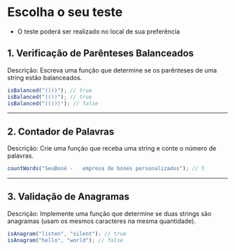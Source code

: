 # Escolha o seu teste

- O teste poderá ser realizado no local de sua preferência

## 1. Verificação de Parênteses Balanceados

Descrição:
Escreva uma função que determine se os parênteses de uma string estão balanceados.

```javascript
isBalanced("()()"); // true
isBalanced("(())"); // true
isBalanced("(()))"); // false
```
<hr>

## 2. Contador de Palavras

Descrição:
Crie uma função que receba uma string e conte o número de palavras.

```javascript
countWords("SeuBoné -   empresa de bonés personalizados"); // 5
```

<hr>

## 3. Validação de Anagramas

Descrição:
Implemente uma função que determine se duas strings são anagramas (usam os mesmos caracteres na mesma quantidade).

```javascript
isAnagram("listen", "silent"); // true
isAnagram("hello", "world"); // false
```
